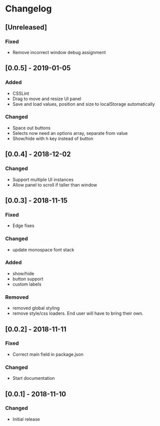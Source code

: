 # Changelog

## [Unreleased]
### Fixed
- Remove incorrect window debug assignment

## [0.0.5] - 2019-01-05
### Added
- CSSLint
- Drag to move and resize UI panel
- Save and load values, position and size to localStorage automatically

### Changed
- Space out buttons
- Selects now need an options array, separate from value
- Show/hide with h key instead of button

## [0.0.4] - 2018-12-02
### Changed
- Support multiple UI instances
- Allow panel to scroll if taller than window

## [0.0.3] - 2018-11-15
### Fixed
- Edge fixes

### Changed
- update monospace font stack

### Added
- show/hide
- button support
- custom labels

### Removed
- removed global styling
- remove style/css loaders. End user will have to bring their own.

## [0.0.2] - 2018-11-11
### Fixed
- Correct main field in package.json

### Changed
- Start documentation

## [0.0.1] - 2018-11-10
### Changed
- Initial release
